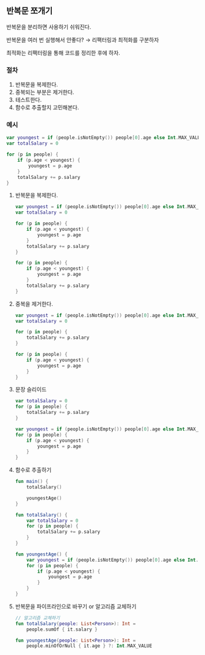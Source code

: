 ## 반복문 쪼개기

반복문을 분리하면 사용하기 쉬워진다.

반복문을 여러 번 실행해서 안좋다? → 리팩터링과 최적화를 구분하자

최적화는 리팩터링을 통해 코드를 정리한 후에 하자.

### 절차

1. 반복문을 복제한다.
2. 중복되는 부분은 제거한다.
3. 테스트한다.
4. 함수로 추출할지 고민해본다.

### 예시

```kotlin
var youngest = if (people.isNotEmpty()) people[0].age else Int.MAX_VALUE
var totalSalary = 0

for (p in people) {
    if (p.age < youngest) {
        youngest = p.age
    }
    totalSalary += p.salary
}
```

1. 반복문을 복제한다.
    
    ```kotlin
    var youngest = if (people.isNotEmpty()) people[0].age else Int.MAX_VALUE
    var totalSalary = 0
    
    for (p in people) {
        if (p.age < youngest) {
            youngest = p.age
        }
        totalSalary += p.salary
    }
    
    for (p in people) {
        if (p.age < youngest) {
            youngest = p.age
        }
        totalSalary += p.salary
    }
    ```
    
2. 중복을 제거한다.
    
    ```kotlin
    var youngest = if (people.isNotEmpty()) people[0].age else Int.MAX_VALUE
    var totalSalary = 0
    
    for (p in people) {
        totalSalary += p.salary
    }
    
    for (p in people) {
        if (p.age < youngest) {
            youngest = p.age
        }
    }
    ```
    
3. 문장 슬리이드
    
    ```kotlin
    var totalSalary = 0
    for (p in people) {
        totalSalary += p.salary
    }
    
    var youngest = if (people.isNotEmpty()) people[0].age else Int.MAX_VALUE
    for (p in people) {
        if (p.age < youngest) {
            youngest = p.age
        }
    }
    ```
    
4. 함수로 추출하기
    
    ```kotlin
    fun main() {
        totalSalary()
    
        youngestAge()
    }
    
    fun totalSalary() {
        var totalSalary = 0
        for (p in people) {
            totalSalary += p.salary
        }
    }
    
    fun youngestAge() {
        var youngest = if (people.isNotEmpty()) people[0].age else Int.MAX_VALUE
        for (p in people) {
            if (p.age < youngest) {
                youngest = p.age
            }
        }
    }
    ```
    
5. 반복문을 파이프라인으로 바꾸기 or 알고리즘 교체하기
    
    ```kotlin
    // 알고리즘 교체하기
    fun totalSalary(people: List<Person>): Int =
        people.sumOf { it.salary }
    
    fun youngestAge(people: List<Person>): Int =
        people.minOfOrNull { it.age } ?: Int.MAX_VALUE
    ```
